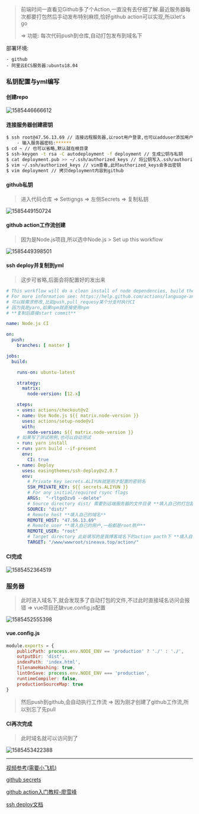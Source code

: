 > 前端时间一直看见Github多了个Action,一直没有去仔细了解.最近服务器每次都要打包然后手动发布特别麻烦,恰好github action可以实现,所以let's go
>
> => 功能: 每次代码push到仓库,自动打包发布到域名下

部署环境:

	- github
	- 阿里云ECS服务器:ubuntu18.04

### 私钥配置与yml编写

#### 创建repo

![1585446666612](C:\Users\a1690\AppData\Roaming\Typora\typora-user-images\1585446666612.png)

#### 连接服务器创建密钥

```bash
$ ssh root@47.56.13.69 // 连接远程服务器,以root用户登录,也可以adduser添加用户
	- 输入服务器密码:******
$ cd ~ // 也可以省略,默认就在根目录
$ ssh-keygen -t rsa -C autodeployment -f deployment // 生成公钥与私钥
$ cat deployment.pub >> ~/.ssh/authorized_keys // 将公钥写入.ssh/authorized_keys => 如果没有该文件创建一个就行
$ vim ~/.ssh/authorized_keys // vim查看,此时authorized_keys会多出密钥
$ vim deployment // 拷贝deployment内容到github
```

#### github私钥

> 进入代码仓库 =>  Settigngs => 左侧Secrets => 复制私钥

![1585449150724](C:\Users\a1690\AppData\Roaming\Typora\typora-user-images\1585449150724.png)



#### github action工作流创建

> 因为是Node.js项目,所以选中Node.js > Set up this workflow

![1585449398501](C:\Users\a1690\AppData\Roaming\Typora\typora-user-images\1585449398501.png)



#### ssh deploy并复制到yml

> 这步可省略,后面会将配置好的发出来

```yaml
# This workflow will do a clean install of node dependencies, build the source code and run tests across different versions of node
# For more information see: https://help.github.com/actions/language-and-framework-guides/using-nodejs-with-github-actions
# 可以按需求修改,比如push,pull_requesy某个分支时执行CI
# 因为我是yarn,如果npm就直接使用npm
# **复制后直接start commit**

name: Node.js CI

on:
  push:
    branches: [ master ]

jobs:
  build:

    runs-on: ubuntu-latest

    strategy:
      matrix:
        node-version: [12.x]

    steps:
    - uses: actions/checkout@v2
    - name: Use Node.js ${{ matrix.node-version }}
      uses: actions/setup-node@v1
      with:
        node-version: ${{ matrix.node-version }}
    # 如果写了测试用例,也可以自动测试
    - run: yarn install
    - run: yarn build --if-present
      env:
        CI: true
    - name: Deploy
      uses: easingthemes/ssh-deploy@v2.0.7
      env:
        # Private Key secrets.ALIYUN就是刚才配置的密钥名
        SSH_PRIVATE_KEY: ${{ secrets.ALIYUN }}
        # For any initial/required rsync flags
        ARGS:  "-rltgoDzvO --delete"
        # Source directory dist/ 需要到远端服务器的文件目录 **填入自己的打包路径**
        SOURCE: "dist/"
        # Remote host **填入自己的域名**
        REMOTE_HOST: "47.56.13.69"
        # Remote user **填入自己的用户,一般都是root用户**
        REMOTE_USER: "root"
        # Target directory 此处填写的是我博客域名下的action pacth下 **填入自己的域名路径**
        TARGET: "/www/wwwroot/sineava.top/action/"
```

#### CI完成

![1585452364519](C:\Users\a1690\AppData\Roaming\Typora\typora-user-images\1585452364519.png)



### 服务器

> 此时进入域名下,就会发现多了自动打包的文件,不过此时直接域名访问会报错 => vue项目还缺vue.config.js配置

![1585452555398](C:\Users\a1690\AppData\Roaming\Typora\typora-user-images\1585452555398.png)



#### vue.config.js

```js
module.exports = {
    publicPath: process.env.NODE_ENV == 'production' ? './' : './',
    outputDir: 'dist',
    indexPath: 'index.html',
    filenameHashing: true,
    lintOnSave: process.env.NODE_ENV === 'production',
    runtimeCompiler: false,
    productionSourceMap: true
}
```



> 然后push到github,会自动执行工作流 => 因为刚才创建了github工作流,所以别忘了先pull

#### CI再次完成

> 此时域名就可以访问到了

![1585453422388](C:\Users\a1690\AppData\Roaming\Typora\typora-user-images\1585453422388.png)

---

[视频参考(需要小飞机)](https://www.bilibili.com/video/BV1g7411K7vs)

[github secrets](https://help.github.com/en/actions/configuring-and-managing-workflows/creating-and-storing-encrypted-secrets)

[github action入门教程-廖雪峰](http://www.ruanyifeng.com/blog/2019/09/getting-started-with-github-actions.html)

[ssh deploy文档](https://github.com/marketplace/actions/ssh-deploy)